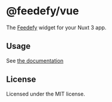 # @feedefy/vue

The [Feedefy](https://www.feedefy.com/) widget for your Nuxt 3 app.

## Usage

See [the documentation](https://app.feedefy.com/instructions)

## License

Licensed under the MIT license.

